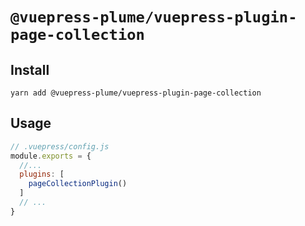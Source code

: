 # `@vuepress-plume/vuepress-plugin-page-collection`

## Install
```
yarn add @vuepress-plume/vuepress-plugin-page-collection
```
## Usage
``` js
// .vuepress/config.js
module.exports = {
  //...
  plugins: [
    pageCollectionPlugin()
  ]
  // ...
}
```
